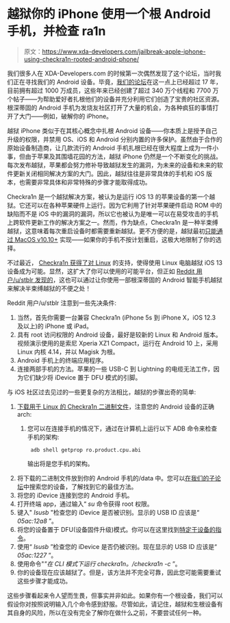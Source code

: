 # 越狱你的 iPhone 使用一个根 Android 手机，并检查 ra1n

> 原文：<https://www.xda-developers.com/jailbreak-apple-iphone-using-checkra1n-rooted-android-phone/>

我们很多人在 XDA-Developers.com 的时候第一次偶然发现了这个论坛，当时我们正在寻找我们的 Android 设备。毕竟，[我们的论坛](https://forum.xda-developers.com/)在这一点上已经超过 17 年，目前拥有超过 1000 万成员，这些年来已经创建了超过 340 万个线程和 7700 万个帖子——为帮助爱好者扎根他们的设备并充分利用它们创造了宝贵的社区资源。根深蒂固的 Android 手机为发烧友社区打开了大量的机会，为各种疯狂的事情打开了大门——例如，破解你的 iPhone。

越狱 iPhone 类似于在其核心概念中扎根 Android 设备——你本质上是授予自己升级的权限，并禁用 OS、iOS 和 Android 分别内置的许多保护。虽然由于合作的原始设备制造商，让几款流行的 Android 手机扎根已经在很大程度上成为一件小事，但由于苹果及其围墙花园的方法，越狱 iPhone 仍然是一个不断变化的挑战。每次发布越狱，苹果都会努力修补导致越狱发生的漏洞，为未来的设备和未来的软件更新关闭相同解决方案的大门。因此，越狱往往是非常具体的手机和 iOS 版本，也需要非常具体和非常特殊的步骤才能取得成功。

Checkra1n 是一个越狱解决方案，被认为是运行 iOS 13 的苹果设备的第一个越狱。它还可以在各种苹果硬件上运行。因为它利用了针对苹果硬件启动 ROM 中的缺陷而不是 iOS 中的漏洞的漏洞，所以它也被认为是唯一可以在易受攻击的手机上跨软件更新工作的解决方案之一。然而，作为缺点，Checkra1n 是一种半束缚越狱，这意味着每次重启设备时都需要重新越狱。更不方便的是，越狱最初[只能通过 MacOS v10.10+](https://ios.cfw.guide/installing-checkra1n) 实现——如果你的手机不按计划重启，这极大地限制了你的选择。

不过最近， [Checkra1n 获得了对 Linux](https://twitter.com/checkra1n/status/1224992759473496064?s=21) 的支持，使得使用 Linux 电脑越狱 iOS 13 设备成为可能。显然，这扩大了你可以使用的可能平台，但正如 [Reddit 用户/u/stblr 发现的](https://www.reddit.com/r/jailbreak/comments/fctkfp/news_it_is_possible_to_run_checkra1n_from_an/)，这也可以通过让你使用一部根深蒂固的 Android 智能手机越狱来解决半束缚越狱的不便之处！

Reddit 用户/u/stblr 注意到一些先决条件:

1.  当然，首先你需要一台兼容 Checkra1n (iPhone 5s 到 iPhone X，iOS 12.3 及以上)的 iPhone 或 iPad。
2.  具有 root 访问权限的 Android 设备，最好是较新的 Linux 和 Android 版本。视频演示使用的是索尼 Xperia XZ1 Compact，运行在 Android 10 上，采用 Linux 内核 4.14，并以 Magisk 为根。
3.  Android 手机上的终端应用程序。
4.  连接两部手机的方法。苹果的一些 USB-C 到 Lightning 的电缆无法工作，因为它们缺少将 iDevice 置于 DFU 模式的引脚。

与 iOS 社区过去见过的一些更复杂的方法相比，越狱的步骤出奇的简单:

1.  [下载用于 Linux 的 Checkra1n 二进制文件](https://checkra.in/releases/#all-downloads)，注意您的 Android 设备的正确 arch:
    1.  您可以在连接手机的情况下，通过在计算机上运行以下 ADB 命令来检查手机的架构:

        ```
         adb shell getprop ro.product.cpu.abi 
        ```

        输出将是您手机的架构。
2.  将下载的二进制文件放到你的 Android 手机的/data 中。您可以[在我们的子论坛](https://forum.xda-developers.com/)中搜索您的设备，了解找到它的最佳方法。
3.  将您的 iDevice 连接到您的 Android 手机。
4.  打开终端 app，通过输入“ *su* 命令获得 root 权限。
5.  键入" *lsusb* "检查您的 iDevice 是否被识别。显示的 USB ID 应该是“ *05ac:12a8* ”。
6.  将您的设备置于 DFU(设备固件升级)模式。你可以在这里找到[特定于设备的指令](https://www.theiphonewiki.com/wiki/DFU_Mode)。
7.  使用“ *lsusb* ”检查您的 iDevice 是否仍被识别。现在显示的 USB ID 应该是“ *05ac:1227* ”。
8.  使用命令"*"在 CLI 模式下运行 checkra1n。/checkra1n -c* ”。
9.  你的设备现在应该越狱了。但是，该方法并不完全可靠，因此您可能需要重试这些步骤才能成功。

这些步骤看起来令人望而生畏，但事实并非如此。如果你有一个根设备，我们可以假设你对按照说明输入几个命令感到舒服。尽管如此，请记住，越狱和生根设备有其自身的风险，所以在没有完全了解你在做什么之前，不要尝试任何一种。